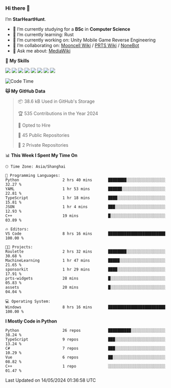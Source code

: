 ### Hi there 👋

I’m **StarHeartHunt**.

- 🏫 I’m currently studying for a **BSc** in **Computer Science**
- 🌱 I’m currently learning: Rust
- 🔭 I’m currently working on: Unity Mobile Game Reverse Engineering
- 👯 I’m collaborating on: [Mooncell Wiki](https://fgo.wiki/) / [PRTS Wiki](http://prts.wiki/) / [NoneBot](https://github.com/nonebot)
- 💬 Ask me about: [MediaWiki](https://www.mediawiki.org)

🌟 **My Skills**

![](https://img.shields.io/badge/-Python-3e74a2?style=flat-square&logo=Python&logoColor=fff)
![](https://img.shields.io/badge/-Node.js-339933?style=flat-square&logo=node.js&logoColor=fff)
![](https://img.shields.io/badge/-Vue-4fc08d?style=flat-square&logo=vue.js&logoColor=fff)
![](https://img.shields.io/badge/-React-2d98ce?style=flat-square&logo=React&logoColor=fff)
![](https://img.shields.io/badge/-TypeScript-3178C6?style=flat-square&logo=TypeScript&logoColor=fff)
![](https://img.shields.io/badge/-Docker-2496ED?style=flat-square&logo=Docker&logoColor=fff)
![](https://img.shields.io/badge/-Linux-000000?style=flat-square&logo=Linux&logoColor=fff)
![](https://img.shields.io/badge/-Dotnet-512bd4?style=flat-square&logo=.net&logoColor=fff)

<!--START_SECTION:waka-->
![Code Time](http://img.shields.io/badge/Code%20Time-1%2C013%20hrs%2013%20mins-blue)

**🐱 My GitHub Data** 

> 📦 38.6 kB Used in GitHub's Storage 
 > 
> 🏆 535 Contributions in the Year 2024
 > 
> 💼 Opted to Hire
 > 
> 📜 45 Public Repositories 
 > 
> 🔑 2 Private Repositories 
 > 
📊 **This Week I Spent My Time On** 

```text
🕑︎ Time Zone: Asia/Shanghai

💬 Programming Languages: 
Python                   2 hrs 40 mins       ████████░░░░░░░░░░░░░░░░░   32.27 % 
YAML                     1 hr 53 mins        ██████░░░░░░░░░░░░░░░░░░░   22.81 % 
TypeScript               1 hr 18 mins        ████░░░░░░░░░░░░░░░░░░░░░   15.81 % 
JSON                     1 hr 4 mins         ███░░░░░░░░░░░░░░░░░░░░░░   12.93 % 
C++                      19 mins             █░░░░░░░░░░░░░░░░░░░░░░░░   03.89 % 

🔥 Editors: 
VS Code                  8 hrs 16 mins       █████████████████████████   100.00 % 

🐱‍💻 Projects: 
Roulette                 2 hrs 32 mins       ████████░░░░░░░░░░░░░░░░░   30.68 % 
MachineLearning          1 hr 47 mins        █████░░░░░░░░░░░░░░░░░░░░   21.65 % 
sponsorkit               1 hr 29 mins        ████░░░░░░░░░░░░░░░░░░░░░   17.91 % 
prts-widgets             28 mins             █░░░░░░░░░░░░░░░░░░░░░░░░   05.83 % 
assets                   20 mins             █░░░░░░░░░░░░░░░░░░░░░░░░   04.04 % 

💻 Operating System: 
Windows                  8 hrs 16 mins       █████████████████████████   100.00 % 
```

**I Mostly Code in Python** 

```text
Python                   26 repos            ██████████░░░░░░░░░░░░░░░   38.24 % 
TypeScript               9 repos             ███░░░░░░░░░░░░░░░░░░░░░░   13.24 % 
C#                       7 repos             ███░░░░░░░░░░░░░░░░░░░░░░   10.29 % 
Vue                      6 repos             ██░░░░░░░░░░░░░░░░░░░░░░░   08.82 % 
C++                      1 repo              ░░░░░░░░░░░░░░░░░░░░░░░░░   01.47 % 
```




 Last Updated on 14/05/2024 01:36:58 UTC
<!--END_SECTION:waka-->
